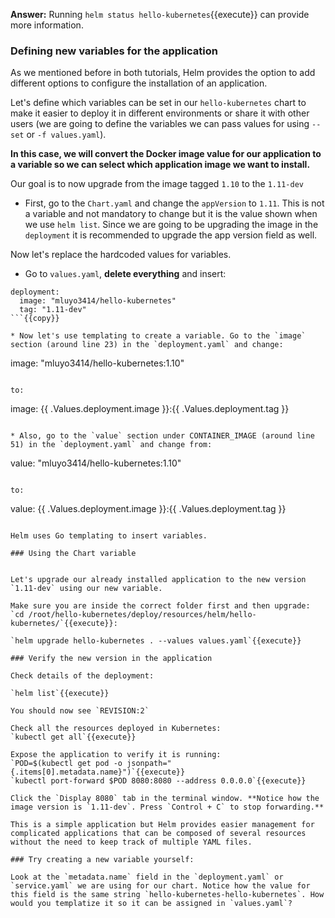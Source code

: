 **Answer:** Running `helm status hello-kubernetes`{{execute}} can provide more information.

### Defining new variables for the application

As we mentioned before in both tutorials, Helm provides the option to add different options to configure the installation of an application. 

Let's define which variables can be set in our `hello-kubernetes` chart to make it easier to deploy it in different environments or share it with other users (we are going to define the variables we can pass values for using `--set` or `-f values.yaml`). 

**In this case, we will convert the Docker image value for our application to a variable so we can select which application image we want to install.**

Our goal is to now upgrade from the image tagged `1.10` to the `1.11-dev`

* First, go to the `Chart.yaml` and change the `appVersion` to `1.11`. This is not a variable and not mandatory to change but it is the value shown when we use `helm list`. Since we are going to be upgrading the image in the  `deployment` it is recommended to upgrade the app version field as well.

Now let's replace the hardcoded values for variables.

* Go to `values.yaml`, **delete everything** and insert:

```
deployment:
  image: "mluyo3414/hello-kubernetes"
  tag: "1.11-dev"
```{{copy}}

* Now let's use templating to create a variable. Go to the `image` section (around line 23) in the `deployment.yaml` and change:

```
image: "mluyo3414/hello-kubernetes:1.10"
```

to:

```
image: {{  .Values.deployment.image  }}:{{  .Values.deployment.tag  }}
```{{copy}}

* Also, go to the `value` section under CONTAINER_IMAGE (around line 51) in the `deployment.yaml` and change from:

```
value: "mluyo3414/hello-kubernetes:1.10"
```

to:

```
value: {{  .Values.deployment.image  }}:{{  .Values.deployment.tag  }}
```{{copy}}

Helm uses Go templating to insert variables. 

### Using the Chart variable


Let's upgrade our already installed application to the new version `1.11-dev` using our new variable.

Make sure you are inside the correct folder first and then upgrade:
`cd /root/hello-kubernetes/deploy/resources/helm/hello-kubernetes/`{{execute}}:

`helm upgrade hello-kubernetes . --values values.yaml`{{execute}}

### Verify the new version in the application

Check details of the deployment:

`helm list`{{execute}}

You should now see `REVISION:2`

Check all the resources deployed in Kubernetes:
`kubectl get all`{{execute}}

Expose the application to verify it is running:
`POD=$(kubectl get pod -o jsonpath="{.items[0].metadata.name}")`{{execute}}
`kubectl port-forward $POD 8080:8080 --address 0.0.0.0`{{execute}}

Click the `Display 8080` tab in the terminal window. **Notice how the image version is `1.11-dev`. Press `Control + C` to stop forwarding.**

This is a simple application but Helm provides easier management for complicated applications that can be composed of several resources without the need to keep track of multiple YAML files.

### Try creating a new variable yourself:

Look at the `metadata.name` field in the `deployment.yaml` or `service.yaml` we are using for our chart. Notice how the value for this field is the same string `hello-kubernetes-hello-kubernetes`. How would you templatize it so it can be assigned in `values.yaml`?



